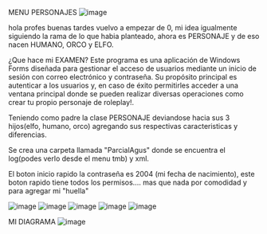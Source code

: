 MENU PERSONAJES ![image](https://github.com/Agusslo/Lopez.Agustin.PrimerParcial/assets/98591977/a4069aee-7cad-4c32-b2f6-aa53061d54de)



hola profes buenas tardes vuelvo a empezar de 0, mi idea igualmente siguiendo la rama de lo que habia planteado, ahora es PERSONAJE y de eso nacen HUMANO, ORCO y ELFO.


¿Que hace mi EXAMEN?
Este programa es una aplicación de Windows Forms diseñada para gestionar el acceso de usuarios mediante un inicio de sesión con correo electrónico y contraseña. Su propósito principal es autenticar a los usuarios y, en caso de éxito permitirles acceder a una ventana principal donde se pueden realizar diversas operaciones como crear tu propio personaje de roleplay!.

Teniendo como padre la clase PERSONAJE deviandose hacia sus 3 hijos(elfo, humano, orco) agregando sus respectivas caracteristicas y diferencias.

Se crea una carpeta llamada "ParcialAgus" donde se encuentra el log(podes verlo desde el menu tmb) y xml.

El boton inicio rapido la contraseña es 2004 (mi fecha de nacimiento), este boton rapido tiene todos los permisos.... mas que nada por comodidad y para agregar mi "huella"



![image](https://github.com/Agusslo/Lopez.Agustin.PrimerParcial/assets/98591977/9a358e8b-2022-4c63-ad1b-484486bdf094) ![image](https://github.com/Agusslo/Lopez.Agustin.PrimerParcial/assets/98591977/fe7707b1-1c26-4729-8148-92ea6d6afaf9) ![image](https://github.com/Agusslo/Lopez.Agustin.PrimerParcial/assets/98591977/645ae954-a900-4398-b01f-0f1949f39a2b) ![image](https://github.com/Agusslo/Lopez.Agustin.PrimerParcial/assets/98591977/e8f5b809-d530-47c2-a71a-d9880696085f) ![image](https://github.com/Agusslo/Lopez.Agustin.PrimerParcial/assets/98591977/d2e3c1d2-c78f-479d-93e1-8e884fa0f4c8)






MI DIAGRAMA
![image](https://github.com/Agusslo/Lopez.Agustin.SegundoParcial/assets/98591977/dff7f2aa-caea-4f41-85ec-7edaf41a3921)







